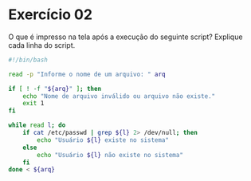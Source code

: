 # Exercício 02

O que é impresso na tela após a execução do seguinte script? Explique cada linha do script.

```bash
#!/bin/bash

read -p "Informe o nome de um arquivo: " arq

if [ ! -f "${arq}" ]; then
    echo "Nome de arquivo inválido ou arquivo não existe."
    exit 1
fi

while read l; do
    if cat /etc/passwd | grep ${l} 2> /dev/null; then
        echo "Usuário ${l} existe no sistema"
    else
        echo "Usuário ${l} não existe no sistema"
    fi
done < ${arq}

```

